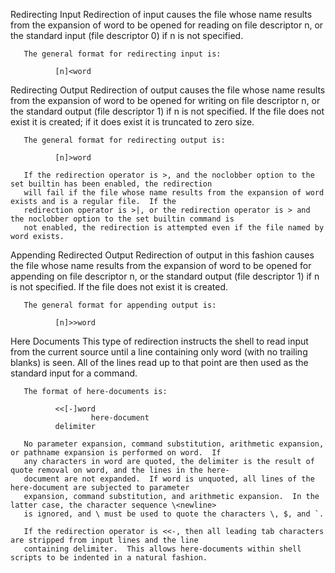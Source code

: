 Redirecting Input
       Redirection of input causes the file whose name results from the expansion of word to be opened for reading on file
       descriptor n, or the standard input (file descriptor 0) if n is not specified.

       The general format for redirecting input is:

              [n]<word

   Redirecting Output
       Redirection of output causes the file whose name results from the expansion of word to be opened for writing on
       file descriptor n, or the standard output (file descriptor 1) if n is not specified.  If the file does not exist it
       is created; if it does exist it is truncated to zero size.

       The general format for redirecting output is:

              [n]>word

       If the redirection operator is >, and the noclobber option to the set builtin has been enabled, the redirection
       will fail if the file whose name results from the expansion of word exists and is a regular file.  If the
       redirection operator is >|, or the redirection operator is > and the noclobber option to the set builtin command is
       not enabled, the redirection is attempted even if the file named by word exists.

Appending Redirected Output
       Redirection of output in this fashion causes the file whose name results from the expansion of word to be opened
       for appending on file descriptor n, or the standard output (file descriptor 1) if n is not specified.  If the file
       does not exist it is created.

       The general format for appending output is:

              [n]>>word
        

   Here Documents
       This type of redirection instructs the shell to read input from the current source until a line containing only
       word (with no trailing blanks) is seen.  All of the lines read up to that point are then used as the standard input
       for a command.

       The format of here-documents is:

              <<[-]word
                      here-document
              delimiter

       No parameter expansion, command substitution, arithmetic expansion, or pathname expansion is performed on word.  If
       any characters in word are quoted, the delimiter is the result of quote removal on word, and the lines in the here-
       document are not expanded.  If word is unquoted, all lines of the here-document are subjected to parameter
       expansion, command substitution, and arithmetic expansion.  In the latter case, the character sequence \<newline>
       is ignored, and \ must be used to quote the characters \, $, and `.

       If the redirection operator is <<-, then all leading tab characters are stripped from input lines and the line
       containing delimiter.  This allows here-documents within shell scripts to be indented in a natural fashion.

